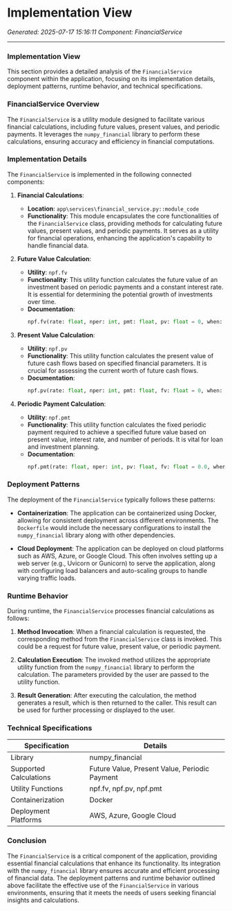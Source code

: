 # Implementation View

*Generated: 2025-07-17 15:16:11*
*Component: FinancialService*

---

### Implementation View

This section provides a detailed analysis of the `FinancialService` component within the application, focusing on its implementation details, deployment patterns, runtime behavior, and technical specifications.

### FinancialService Overview

The `FinancialService` is a utility module designed to facilitate various financial calculations, including future values, present values, and periodic payments. It leverages the `numpy_financial` library to perform these calculations, ensuring accuracy and efficiency in financial computations.

### Implementation Details

The `FinancialService` is implemented in the following connected components:

1. **Financial Calculations**:
   - **Location**: `app\services\financial_service.py::module_code`
   - **Functionality**: This module encapsulates the core functionalities of the `FinancialService` class, providing methods for calculating future values, present values, and periodic payments. It serves as a utility for financial operations, enhancing the application's capability to handle financial data.

2. **Future Value Calculation**:
   - **Utility**: `npf.fv`
   - **Functionality**: This utility function calculates the future value of an investment based on periodic payments and a constant interest rate. It is essential for determining the potential growth of investments over time.
   - **Documentation**: 
     ```python
     npf.fv(rate: float, nper: int, pmt: float, pv: float = 0, when: str = 'end') -> float
     ```

3. **Present Value Calculation**:
   - **Utility**: `npf.pv`
   - **Functionality**: This utility function calculates the present value of future cash flows based on specified financial parameters. It is crucial for assessing the current worth of future cash flows.
   - **Documentation**: 
     ```python
     npf.pv(rate: float, nper: int, pmt: float, fv: float = 0, when: str = 'end') -> float
     ```

4. **Periodic Payment Calculation**:
   - **Utility**: `npf.pmt`
   - **Functionality**: This utility function calculates the fixed periodic payment required to achieve a specified future value based on present value, interest rate, and number of periods. It is vital for loan and investment planning.
   - **Documentation**: 
     ```python
     npf.pmt(rate: float, nper: int, pv: float, fv: float = 0.0, when: str = 'end') -> float
     ```

### Deployment Patterns

The deployment of the `FinancialService` typically follows these patterns:

- **Containerization**: The application can be containerized using Docker, allowing for consistent deployment across different environments. The `Dockerfile` would include the necessary configurations to install the `numpy_financial` library along with other dependencies.

- **Cloud Deployment**: The application can be deployed on cloud platforms such as AWS, Azure, or Google Cloud. This often involves setting up a web server (e.g., Uvicorn or Gunicorn) to serve the application, along with configuring load balancers and auto-scaling groups to handle varying traffic loads.

### Runtime Behavior

During runtime, the `FinancialService` processes financial calculations as follows:

1. **Method Invocation**: When a financial calculation is requested, the corresponding method from the `FinancialService` class is invoked. This could be a request for future value, present value, or periodic payment.

2. **Calculation Execution**: The invoked method utilizes the appropriate utility function from the `numpy_financial` library to perform the calculation. The parameters provided by the user are passed to the utility function.

3. **Result Generation**: After executing the calculation, the method generates a result, which is then returned to the caller. This result can be used for further processing or displayed to the user.

### Technical Specifications

| Specification       | Details                                      |
|---------------------|----------------------------------------------|
| Library             | numpy_financial                              |
| Supported Calculations | Future Value, Present Value, Periodic Payment |
| Utility Functions    | npf.fv, npf.pv, npf.pmt                     |
| Containerization     | Docker                                       |
| Deployment Platforms | AWS, Azure, Google Cloud                    |

### Conclusion

The `FinancialService` is a critical component of the application, providing essential financial calculations that enhance its functionality. Its integration with the `numpy_financial` library ensures accurate and efficient processing of financial data. The deployment patterns and runtime behavior outlined above facilitate the effective use of the `FinancialService` in various environments, ensuring that it meets the needs of users seeking financial insights and calculations.